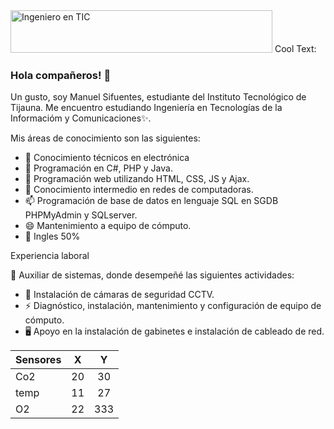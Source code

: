<img src="https://images.cooltext.com/5508531.png" width="419" height="68" alt="Ingeniero en TIC" />
<img src="https://cooltext.com/images/ct_pixel.gif" width="80" height="15" alt="Cool Text: Logo and Graphics Generator" border="0" />

### Hola compañeros! 👋


Un gusto, soy Manuel Sifuentes, estudiante del Instituto Tecnológico de Tijauna.
Me encuentro estudiando Ingeniería en Tecnologías de la Informacióm y Comunicaciones✨.


Mis áreas de conocimiento son las siguientes:

- 🔭 Conocimiento técnicos en electrónica
- 🌱 Programación en C#, PHP y Java.
- 👯 Programación web utilizando HTML, CSS, JS y Ajax.
- 🤔 Conocimiento intermedio en redes de computadoras.
- 📫 Programación de base de datos en lenguaje SQL en SGDB PHPMyAdmin y SQLserver.
- 😄 Mantenimiento a equipo de cómputo.
- 💬 Ingles 50%

Experiencia laboral

🔭 Auxiliar de sistemas, donde desempeñé las siguientes actividades:
- 📲 Instalación de cámaras de seguridad CCTV.
- ⚡ Diagnóstico, instalación, mantenimiento y configuración de equipo de cómputo. 
- 🖥 Apoyo en la instalación de gabinetes e instalación de cableado de red.
  

| Sensores 	|  X 	|  Y  	|
|----------	|:--:	|:---:	|
| Co2      	| 20 	|  30 	|
| temp     	| 11 	|  27 	|
| O2       	| 22 	| 333 	|
